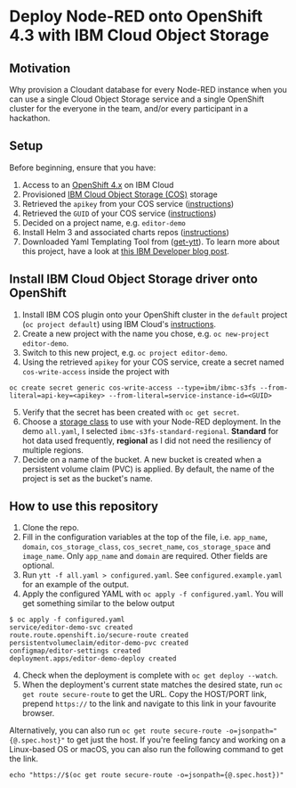 # Deploy Node-RED onto OpenShift 4.3 with IBM Cloud Object Storage

## Motivation

Why provision a Cloudant database for every Node-RED instance when you can use a single Cloud Object Storage service and a single OpenShift cluster for the everyone in the team, and/or every participant in a hackathon.

## Setup

Before beginning, ensure that you have:

1. Access to an [OpenShift 4.x](https://cloud.ibm.com/kubernetes/catalog/create?platformType=openshift) on IBM Cloud
2. Provisioned [IBM Cloud Object Storage (COS)](https://cloud.ibm.com/catalog/services/cloud-object-storage) storage
3. Retrieved the `apikey` from your COS service ([instructions](https://cloud.ibm.com/docs/openshift?topic=openshift-object_storage#create_cos_secret))
4. Retrieved the `GUID` of your COS service ([instructions](https://cloud.ibm.com/docs/openshift?topic=openshift-object_storage#service_credentials))
4. Decided on a project name, e.g. `editor-demo`
5. Install Helm 3 and associated charts repos ([instructions](https://cloud.ibm.com/docs/openshift?topic=openshift-helm#install_v3))
6. Downloaded Yaml Templating Tool from ([get-ytt](https://get-ytt.io)). To learn more about this project, have a look at [this IBM Developer blog post](https://developer.ibm.com/depmodels/cloud/blogs/yaml-templating-tool-to-simplify-complex-configuration-management/).

## Install IBM Cloud Object Storage driver onto OpenShift

1. Install IBM COS plugin onto your OpenShift cluster in the `default` project (`oc project default`) using IBM Cloud's [instructions](https://cloud.ibm.com/docs/openshift?topic=openshift-object_storage#install_cos).
2. Create a new project with the name you chose, e.g. `oc new-project editor-demo`. 
3. Switch to this new project, e.g. `oc project editor-demo`.
4. Using the retrieved `apikey` for your COS service, create a secret named `cos-write-access` inside the project with 

```
oc create secret generic cos-write-access --type=ibm/ibmc-s3fs --from-literal=api-key=<apikey> --from-literal=service-instance-id=<GUID>
```

5. Verify that the secret has been created with `oc get secret`.
6. Choose a [storage class](https://cloud.ibm.com/docs/openshift?topic=openshift-object_storage#configure_cos) to use with your Node-RED deployment. In the demo `all.yaml`, I selected `ibmc-s3fs-standard-regional`. **Standard** for hot data used frequently, **regional** as I did not need the resiliency of multiple regions.
7. Decide on a name of the bucket. A new bucket is created when a persistent volume claim (PVC) is applied. By default, the name of the project is set as the bucket's name.

## How to use this repository

1. Clone the repo.
2. Fill in the configuration variables at the top of the file, i.e. `app_name`, `domain`, `cos_storage_class`, `cos_secret_name`, `cos_storage_space` and `image_name`. Only `app_name` and `domain` are required. Other fields are optional.
3. Run `ytt -f all.yaml > configured.yaml`. See `configured.example.yaml` for an example of the output.
4. Apply the configured YAML with `oc apply -f configured.yaml`. You will get something similar to the below output

```
$ oc apply -f configured.yaml
service/editor-demo-svc created
route.route.openshift.io/secure-route created
persistentvolumeclaim/editor-demo-pvc created
configmap/editor-settings created
deployment.apps/editor-demo-deploy created
```

4. Check when the deployment is complete with `oc get deploy --watch`.
5. When the deployment's current state matches the desired state, run `oc get route secure-route` to get the URL. Copy the HOST/PORT link, prepend `https://` to the link and navigate to this link in your favourite browser. 

Alternatively, you can also run `oc get route secure-route -o=jsonpath="{@.spec.host}"` to get just the host. If you're feeling fancy and working on a Linux-based OS or macOS, you can also run the following command to get the link.

```
echo "https://$(oc get route secure-route -o=jsonpath={@.spec.host})"
```
